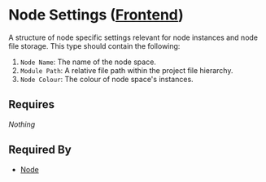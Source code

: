 # Node Settings ([Frontend](../../frontend.md))

A structure of node specific settings relevant for node instances and node file storage. This type should contain the following:

1. `Node Name`: The name of the node space.
2. `Module Path`: A relative file path within the project file hierarchy.
3. `Node Colour`: The colour of node space's instances.

## Requires

*Nothing*

## Required By

- [Node](./node.md)
